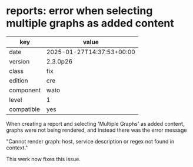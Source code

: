 [//]: # (werk v2)
# reports: error when selecting multiple graphs as added content

key        | value
---------- | ---
date       | 2025-01-27T14:37:53+00:00
version    | 2.3.0p26
class      | fix
edition    | cre
component  | wato
level      | 1
compatible | yes

When creating a report and selecting 'Multiple Graphs' as added
content, graphs were not being rendered, and instead there was
the error message

"Cannot render graph: host, service description or regex not found in context."

This werk now fixes this issue.
